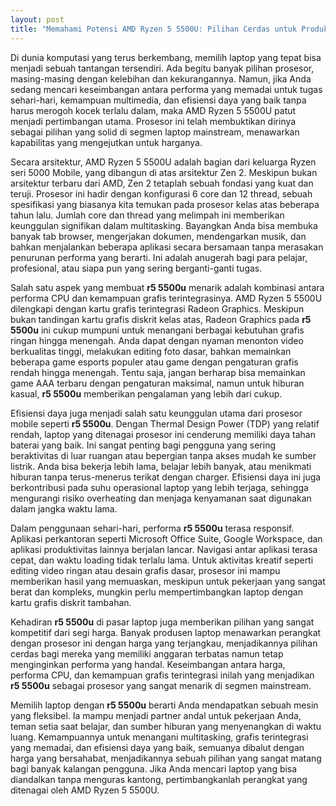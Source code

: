 ```yaml
---
layout: post
title: "Memahami Potensi AMD Ryzen 5 5500U: Pilihan Cerdas untuk Produktivitas dan Hiburan Ringan"
---
```


Di dunia komputasi yang terus berkembang, memilih laptop yang tepat bisa menjadi sebuah tantangan tersendiri. Ada begitu banyak pilihan prosesor, masing-masing dengan kelebihan dan kekurangannya. Namun, jika Anda sedang mencari keseimbangan antara performa yang memadai untuk tugas sehari-hari, kemampuan multimedia, dan efisiensi daya yang baik tanpa harus merogoh kocek terlalu dalam, maka AMD Ryzen 5 5500U patut menjadi pertimbangan utama. Prosesor ini telah membuktikan dirinya sebagai pilihan yang solid di segmen laptop mainstream, menawarkan kapabilitas yang mengejutkan untuk harganya.

Secara arsitektur, AMD Ryzen 5 5500U adalah bagian dari keluarga Ryzen seri 5000 Mobile, yang dibangun di atas arsitektur Zen 2. Meskipun bukan arsitektur terbaru dari AMD, Zen 2 tetaplah sebuah fondasi yang kuat dan teruji. Prosesor ini hadir dengan konfigurasi 6 core dan 12 thread, sebuah spesifikasi yang biasanya kita temukan pada prosesor kelas atas beberapa tahun lalu. Jumlah core dan thread yang melimpah ini memberikan keunggulan signifikan dalam multitasking. Bayangkan Anda bisa membuka banyak tab browser, mengerjakan dokumen, mendengarkan musik, dan bahkan menjalankan beberapa aplikasi secara bersamaan tanpa merasakan penurunan performa yang berarti. Ini adalah anugerah bagi para pelajar, profesional, atau siapa pun yang sering berganti-ganti tugas.

Salah satu aspek yang membuat **r5 5500u** menarik adalah kombinasi antara performa CPU dan kemampuan grafis terintegrasinya. AMD Ryzen 5 5500U dilengkapi dengan kartu grafis terintegrasi Radeon Graphics. Meskipun bukan tandingan kartu grafis diskrit kelas atas, Radeon Graphics pada **r5 5500u** ini cukup mumpuni untuk menangani berbagai kebutuhan grafis ringan hingga menengah. Anda dapat dengan nyaman menonton video berkualitas tinggi, melakukan editing foto dasar, bahkan memainkan beberapa game esports populer atau game dengan pengaturan grafis rendah hingga menengah. Tentu saja, jangan berharap bisa memainkan game AAA terbaru dengan pengaturan maksimal, namun untuk hiburan kasual, **r5 5500u** memberikan pengalaman yang lebih dari cukup.

Efisiensi daya juga menjadi salah satu keunggulan utama dari prosesor mobile seperti **r5 5500u**. Dengan Thermal Design Power (TDP) yang relatif rendah, laptop yang ditenagai prosesor ini cenderung memiliki daya tahan baterai yang baik. Ini sangat penting bagi pengguna yang sering beraktivitas di luar ruangan atau bepergian tanpa akses mudah ke sumber listrik. Anda bisa bekerja lebih lama, belajar lebih banyak, atau menikmati hiburan tanpa terus-menerus terikat dengan charger. Efisiensi daya ini juga berkontribusi pada suhu operasional laptop yang lebih terjaga, sehingga mengurangi risiko overheating dan menjaga kenyamanan saat digunakan dalam jangka waktu lama.

Dalam penggunaan sehari-hari, performa **r5 5500u** terasa responsif. Aplikasi perkantoran seperti Microsoft Office Suite, Google Workspace, dan aplikasi produktivitas lainnya berjalan lancar. Navigasi antar aplikasi terasa cepat, dan waktu loading tidak terlalu lama. Untuk aktivitas kreatif seperti editing video ringan atau desain grafis dasar, prosesor ini mampu memberikan hasil yang memuaskan, meskipun untuk pekerjaan yang sangat berat dan kompleks, mungkin perlu mempertimbangkan laptop dengan kartu grafis diskrit tambahan.

Kehadiran **r5 5500u** di pasar laptop juga memberikan pilihan yang sangat kompetitif dari segi harga. Banyak produsen laptop menawarkan perangkat dengan prosesor ini dengan harga yang terjangkau, menjadikannya pilihan cerdas bagi mereka yang memiliki anggaran terbatas namun tetap menginginkan performa yang handal. Keseimbangan antara harga, performa CPU, dan kemampuan grafis terintegrasi inilah yang menjadikan **r5 5500u** sebagai prosesor yang sangat menarik di segmen mainstream.

Memilih laptop dengan **r5 5500u** berarti Anda mendapatkan sebuah mesin yang fleksibel. Ia mampu menjadi partner andal untuk pekerjaan Anda, teman setia saat belajar, dan sumber hiburan yang menyenangkan di waktu luang. Kemampuannya untuk menangani multitasking, grafis terintegrasi yang memadai, dan efisiensi daya yang baik, semuanya dibalut dengan harga yang bersahabat, menjadikannya sebuah pilihan yang sangat matang bagi banyak kalangan pengguna. Jika Anda mencari laptop yang bisa diandalkan tanpa menguras kantong, pertimbangkanlah perangkat yang ditenagai oleh AMD Ryzen 5 5500U.
